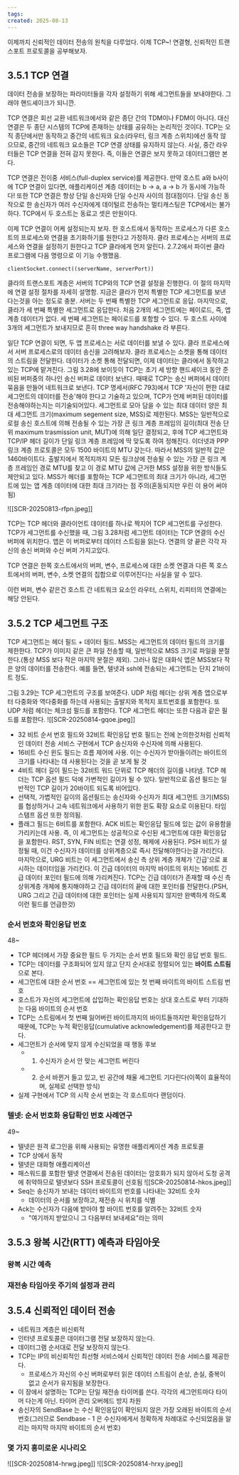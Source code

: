 ```yaml
---
tags: 
created: 2025-08-13
---
```

이제까지 신뢰적인 데이터 전송의 원칙을 다루었다. 이제 TCP~! 연결형, 신뢰적인 트랜스포트 프로토콜을 공부해보자.

## 3.5.1 TCP 연결
데이터 전송을 보장하는 파라미터들을 각자 설정하기 위해 세그먼트들을 보내야한다. 그래야 핸드셰이크가 되니깐.

TCP 연결은 회선 교환 네트워크에서와 같은 종단 간의 TDM이나 FDM이 아니다. 대신 연결은 두 종단 시스템의 TCP에 존재하는 상태를 공유하는 논리적인 것이다. TCP는 오직 종단에서만 동작하고 중간의 네트워크 요소(라우터, 링크 계층 스위치)에선 동작 않으므로, 중간의 네트워크 요소들은 TCP 연결 상태를 유지하지 않는다. 사실, 중간 라우터들은 TCP 연결을 전혀 감지 못한다. 즉, 이들은 연결은 보지 못하고 데이터그램만 본다.

TCP 연결은 전이중 서비스(full-duplex service)를 제공한다. 만약 호스트 a와 b사이에 TCP 연결이 있다면, 애플리케이션 계층 데이터는 b -> a, a -> b 가 동시에 가능하다! 또한 TCP 연결은 항상 단일 송신자와 단일 수신자 사이의 점대점이다. 단일 송신 동작으로 한 송신자가 여러 수신자에게 데이털르 전송하는 멀티캐스팅은 TCP에서는 불가하다. TCP에서 두 호스트는 동료고 셋은 만원이다.

이제 TCP 연결이 어케 설정되는지 보자. 한 호스트에서 동작하는 프로세스가 다른 호스트의 프로세스와 연결을 초기화하기를 원한다고 가정하자. 클라 프로세스는 서버의 프로세스와 연결을 설정하기 원한다고 TCP 클라에게 먼저 알린다. 2.7.2에서 파이썬 클라 프로그램에 다음 명령으로 이 기능 수행했음.

`clientSocket.connect((serverName, serverPort))`

클라의 트랜스포트 계층은 서버의 TCP와의 TCP 연결 설정을 진행한다. 이 절의 마지막에 연결 설정 절차를 자세히 설명함. 지금은 클라가 먼저 특별한 TCP 세그먼트를 보낸다는것을 아는 정도로 충분. 서버는 두 번째 특별한 TCP 세그먼트로 응답. 마지막으로, 클라가 세 번째 특별한 세그먼트로 응답한다. 처음 2개의 세그먼트에는 페이로드, 즉, 앱 계층 데이터가 없다. 세 번째 세그먼트는 페이로드를 포함할 수 있다. 두 호스트 사이에 3개의 세그먼트가 보내지므로 흔히 three way handshake 라 부른다.

일단 TCP 연결이 되면, 두 앱 프로세스는 서로 데이터를 보낼 수 있다. 클라 프로세스에서 서버 프로세스로의 데이터 송신을 고려해보자. 클라 프로세스는 소켓을 통해 데이터의 스트림을 전달한다. 데이터가 소켓 통해 전달되면, 이제 데이터는 클라에서 동작하고 있는 TCP에 맡겨진다. 그림 3.28에 보이듯이 TCP는 초기 세 방향 핸드셰이크 동안 준비된 버퍼중의 하나인 송신 버퍼로 데이터 보낸다. 때때로 TCP는 송신 버퍼에서 데이터 묶음을 만들어 네트워크로 보낸다. TCP 명세서(RFC 793)에서 TCP '자신이 편한 대로 세그먼트의 데이터를 전송'해야 한다고 기술하고 있으며, TCP가 언제 버퍼된 데이터를 전송해야하는지는 미기술되어있다. 세그먼트로 모아 담을 수 있는 최대 데이터 양은 최대 세그먼트 크기(maximum segement size, MSS)로 제한된다. MSS는 일반적으로 로컬 송신 호스트에 의해 전송될 수 있는 가장 큰 링크 계층 프레임의 길이(최대 전송 단위 maximum trasmission unit, MUT)에 의해 일단 결정되고, 후에 TCP 세그먼트와 TCP/IP 헤더 길이가 단일 링크 계층 프레임에 딱 맞도록 하여 정해진다. 이더넷과 PPP 링크 계층 프로토콜은 모두 1500 바이트의 MTU 갖는다. 따라서 MSS의 일반적 값은 1460바이트다. 출발지에서 목적지까지 모든 링크상에 전송될 수 있는 가장 큰 링크 계층 프레임인 경로 MTU를 찾고 이 경로 MTU 값에 근거한 MSS 설정을 위한 방식들도 제안되고 있다. MSS가 헤더를 포함하는 TCP 세그먼트의 최대 크기가 아니라, 세그먼트에 있는 앱 계층 데이터에 대한 최대 크기라는 점 주의(혼동되지만 우린 이 용어 써야됨)

![[SCR-20250813-rfpn.jpeg]]

TCP는 TCP 헤더와 클라이언트 데이터를 하나로 짝지어 TCP 세그먼트를 구성한다. TCP가 세그먼트를 수신했을 때, 그림 3.28처럼 세그먼트 데이터는 TCP 연결의 수신 버퍼에 위치한다. 앱은 이 버퍼로부터 데이터 스트림을 읽는다. 연결의 양 끝은 각각 자신의 송신 버퍼와 수신 버퍼 가지고있다.

TCP 연결은 한쪽 호스트에서의 버퍼, 변수, 프로세스에 대한 소켓 연결과 다른 쪽 호스트에서의 버퍼, 변수, 소켓 연결의 집합으로 이루어진다는 사실을 알 수 있다.

이런 버퍼, 변수 같은건 호스트 간 네트워크 요소인 라우터, 스위치, 리피터의 연결에는 해당 안된다.

## 3.5.2 TCP 세그먼트 구조
TCP 세그먼트는 헤더 필드 + 데이터 필드. MSS는 세그먼트의 데이터 필드의 크기를 제한한다. TCP가 이미지 같은 큰 파일 전송할 때, 일반적으로 MSS 크기로 파일을 분절한다.(통상 MSS 보다 작은 마지막 분절은 제외). 그러나 많은 대화식 앱은 MSS보다 작은 양의 데이터를 전송한다. 예를 들면, 텔넷과 ssh에 전송되는 세그먼트는 단지 21바이트 정도.

그림 3.29는 TCP 세그먼트의 구조를 보여준다. UDP 처럼 헤더는 상위 계층 앱으로부터 다중화와 역다중화를 하는데 사용되는 출발지와 목적지 포트번호를 포함한다. 또 UDP 처럼 헤더는 체크섬 필드를 포함한다. TCP 세그먼트 헤더는 또한 다음과 같은 필드를 포함한다.
![[SCR-20250814-gqoe.jpeg]]
- 32 비트 순서 번호 필드와 32비트 확인응답 번호 필드는 전에 논의한것처럼 신뢰적인 데이터 전송 서비스 구현에서 TCP 송신자와 수신자에 의해 사용된다.
- 16비트 수신 윈도 필드는 흐름 제어에 사용. 이는 수신자가 받아들이려는 바이트의 크기를 나타내는 데 사용된다는 것을 곧 보게 될 것
- 4비트 헤더 길이 필드는 32비트 워드 단위로 TCP 헤더의 길이를 나타냄. TCP 헤더는 TCP 옵션 필드 덕에 가변적인 길이가 될 수 있다. 일반적으로 옵션 필드는 일반적인 TCP 길이가 20바이트 되도록 비어있다.
- 선택적, 가볍적인 길이의 옵션필드는 송신자와 수신자가 최대 세그먼트 크기(MSS)를 협상하거나 고속 네트워크에서 사용하기 위한 윈도 확장 요소로 이용된다. 타임스탬프 옵션 또한 정의됨.
- 플래그 필드는 6비트를 포함한다. ACK 비트는 확인응답 필드에 있는 값이 유용함을 가리키는데 사용. 즉, 이 세그먼트는 성공적으로 수신된 세그먼트에 대한 확인응답을 포함한다. RST, SYN, FIN 비트는 연결 성정, 해제에 사용된다. PSH 비트가 설정될 때, 이건 수신자가 데이터를 상위계층으로 즉시 전달해야한다는걸 가리킨다. 마지막으로, URG 비트는 이 세그먼트에서 송신 측 상위 계층 개체가 '긴급'으로 표시하는 데이터임을 가리킨다. 이 긴급 데이터의 마지막 바이트의 위치는 16비트 긴급 데이터 포인터 필드에 의해 가리켜진다. TCP는 긴급 데이터가 존재할 때 수신 측 상위계층 개체에 통지해야하고 긴급 데이터의 끝에 대한 포인터를 전달한다.(PSH, URG 그리고 긴급 데이터에 대한 포인터는 실제 사용되지 않지만 완벽하게 하도록 이런 필드를 언급한것)

### 순서 번호와 확인응답 번호
48~

- TCP 헤더에서 가장 중요한 필드 두 가지는 순서 번호 필드와 확인 응답 번호 필드.
- TCP는 데이터를 구조화되어 있지 않고 단지 순서대로 정렬되어 있는 **바이트 스트림** 으로 본다.
- 세그먼트에 대한 순서 번호 == 세그먼트에 있는 첫 번째 바이트의 바이트 스트림 번호
- 호스트가 자신의 세그먼트에 삽입하는 확인응답 번호는 상대 호스트로 부터 기대하는 다음 바이트의 순서 번호
- TCP는 스트림에서 첫 번째 잃어버린 바이트까지의 바이트들까지만 확인응답하기 때문에, TCP는 누적 확인응답(cumulative acknowledgement)를 제공한다고 한다.
- 세그먼트가 순서에 맞지 않게 수신되었을 때 행동 후보
	- 1. 수신자가 순서 안 맞는 세그먼트 버린다
	- 2. 순서 바뀐거 들고 있고, 빈 공간에 채울 세그먼트 기다린다(이쪽이 효율적이며, 실제로 선택한 방식) 
- 실제 구현에서 TCP 의 시작 순서 번호는 각 호스트마다 랜덤이다.

### 텔넷: 순서 번호화 응답확인 번호 사례연구

49~

- 텔넷은 원격 로그인을 위해 사용되는 유명한 애플리케이션 계층 프로토콜
- TCP 상에서 동작
- 텔넷은 대화형 애플리케이션
- 패스워드를 포함한 텔넷 연결에서 전송된 데이터는 암호화가 되지 않아서 도청 공격에 취약하므로 텔넷보다 SSH 프로토콜이 선호됨
![[SCR-20250814-hkos.jpeg]]
- Seq는 송신자가 보내는 데이터 바이트의 번호를 나타내는 32비트 숫자
	- 데이터의 순서를 보장하고, 재전송 시 위치를 식별
- Ack는 수신자가 다음에 받아야 할 바이트 번호를 알려주는 32비트 숫자
	- "여기까지 받았으니 그 다음부터 보내세요"라는 의미
## 3.5.3 왕복 시간(RTT) 예측과 타임아웃
### 왕복 시간 예측
### 재전송 타임아웃 주기의 설정과 관리
## 3.5.4 신뢰적인 데이터 전송
- 네트워크 계층은 비신뢰적
- 인터넷 프로토콜은 데이터그램 전달 보장하지 않는다.
- 데이터그램 순서대로 전달 보장하지 않는다.
- TCP는 IP의 비신뢰적인 최선형 서비스에서 신뢰적인 데이터 전송 서비스를 제공한다.
	- 프로세스가 자신의 수신 버퍼로부터 읽은 데이터 스트림이 손상, 손실, 중복이 없고 순서가 유지됨을 보장한다.
- 이 장에서 설명하는 TCP는 단일 재전송 타이머를 쓴다. 각각의 세그먼트마다 타이머 다는게 아닌. 타이머 관리 오버헤드 방지 차원
- 송신자의 SendBase 는 수신 확인응답이 확인되지 않은 가장 오래된 바이트의 순서 번호(그러므로 Sendbase - 1 은 수신자에게서 정확하게 차례대로 수신되었음을 알리는 마지막 마지막 바이트의 순서 번호)
### 몇 가지 흥미로운 시나리오
![[SCR-20250814-hrwg.jpeg]]
![[SCR-20250814-hrxy.jpeg]]